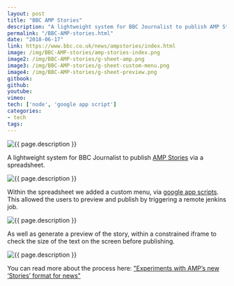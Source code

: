 ```yaml
---
layout: post
title: "BBC AMP Stories"
description: "A lightweight system for BBC Journalist to publish AMP Stories"
permalink: "/BBC-AMP-stories.html"
date: "2018-06-17"
link: https://www.bbc.co.uk/news/ampstories/index.html
image: /img/BBC-AMP-stories/amp-stories-index.png
image2: /img/BBC-AMP-stories/g-sheet-amp.png
image3: /img/BBC-AMP-stories/g-sheet-custom-menu.png
image4: /img/BBC-AMP-stories/g-sheet-preview.png
gitbook:  
github: 
youtube: 
vimeo: 
tech: ['node', 'google app script']
categories:
- tech
tags:
---
```


<!-- ## BBC AMP Stories -->
<div class="image-wrapper">
    <img src="{{ page.image }}" alt="{{ page.description }}" />
</div>

A lightweight system for BBC Journalist to publish [AMP Stories](https://amp.dev/about/stories/) via a spreadsheet.

<div class="image-wrapper">
    <img src="{{ page.image2 }}" alt="{{ page.description }}" />
</div>

Within the spreadsheet we added a custom menu, via [google app scripts](https://developers.google.com/apps-script/). This allowed the users to preview and publish by triggering a remote jenkins job.

<div class="image-wrapper">
    <img src="{{ page.image3 }}" alt="{{ page.description }}" />
</div>

As well as generate a preview of the story, within a constrained iframe to check the size of the text on the screen before publishing.

<div class="image-wrapper">
    <img src="{{ page.image4 }}" alt="{{ page.description }}" />
</div>

You can read more about the process here: ["Experiments with AMP’s new ‘Stories’ format for news"](https://medium.com/bbc-news-labs/experiments-with-amps-new-stories-format-3a2a1103cee)